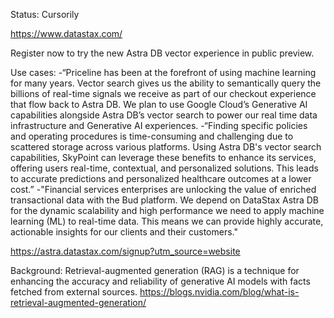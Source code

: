 
Status: Cursorily

https://www.datastax.com/

Register now to try the new Astra DB vector experience in public preview.

Use cases:
-“Priceline has been at the forefront of using machine learning for many years. Vector search gives us the ability to semantically query the billions of real-time signals we receive as part of our checkout experience that flow back to Astra DB. We plan to use Google Cloud’s Generative AI capabilities alongside Astra DB’s vector search to power our real time data infrastructure and Generative AI experiences.
-“Finding specific policies and operating procedures is time-consuming and challenging due to scattered storage across various platforms. Using Astra DB's vector search capabilities, SkyPoint can leverage these benefits to enhance its services, offering users real-time, contextual, and personalized solutions. This leads to accurate predictions and personalized healthcare outcomes at a lower cost.”
-"Financial services enterprises are unlocking the value of enriched transactional data with the Bud platform. We depend on DataStax Astra DB for the dynamic scalability and high performance we need to apply machine learning (ML) to real-time data. This means we can provide highly accurate, actionable insights for our clients and their customers."

https://astra.datastax.com/signup?utm_source=website


Background: 
Retrieval-augmented generation (RAG) is a technique for enhancing the accuracy and reliability of generative AI models with facts fetched from external sources.
https://blogs.nvidia.com/blog/what-is-retrieval-augmented-generation/